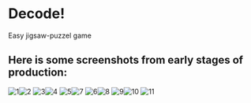# Decode!
Easy jigsaw-puzzel game
## Here is some screenshots from early stages of production:
![1](img/screenshots/1.png)![2](img/screenshots/2.png)
![3](img/screenshots/3.png)![4](img/screenshots/4.png)
![5](img/screenshots/5.png)![7](img/screenshots/7.png)
![6](img/screenshots/6.png)![8](img/screenshots/8.png)
![9](img/screenshots/9.png)![10](img/screenshots/10.png)
![11](img/screenshots/11.png)
